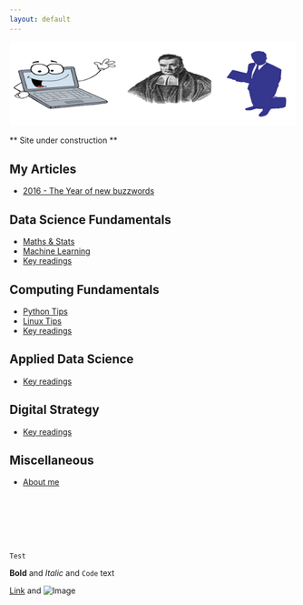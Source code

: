 ```yaml
---
layout: default
---
```


![Image](img/logo2.png)

** Site under construction **

## My Articles
- [2016 - The Year of new buzzwords](https://www.linkedin.com/pulse/year-new-buzzwords-badrul-alom?trk=pulse_spock-articles)

## Data Science Fundamentals
- [Maths & Stats](https://github.com/BadrulAlom/Data-Science-Notes/tree/master/MathsStats/index.ipynb)
- [Machine Learning](ml/index)
- [Key readings](dsf/keyreadings)

## Computing Fundamentals
- [Python Tips](comp/python)
- [Linux Tips](comp/linux)
- [Key readings](comp/keyreadings)

## Applied Data Science
- [Key readings](ads/keyreadings)

## Digital Strategy
- [Key readings](strat/keyreadings)

## Miscellaneous
- [About me](aboutme)


<br>
<br>
<br>
<br>
<br>

```mycode
Test
```

**Bold** and _Italic_ and `Code` text

[Link](url) and ![Image](src)

